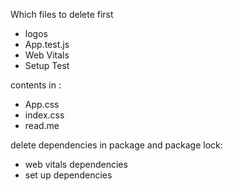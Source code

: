 Which files to delete first
- logos 
- App.test.js
- Web Vitals
- Setup Test 

contents in : 
- App.css 
- index.css 
- read.me

delete dependencies in package and package lock:
- web vitals dependencies
- set up dependencies